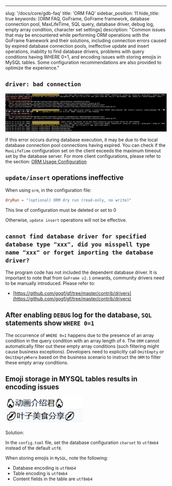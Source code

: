 ---
slug: '/docs/core/gdb-faq'
title: 'ORM FAQ'
sidebar_position: 11
hide_title: true
keywords: [ORM FAQ, GoFrame, GoFrame framework, database connection pool, MaxLifeTime, SQL query, database driver, debug log, empty array condition, character set settings]
description: "Common issues that may be encountered while performing ORM operations with the GoFrame framework and their solutions, including connection errors caused by expired database connection pools, ineffective update and insert operations, inability to find database drivers, problems with query conditions having WHERE 0=1, and encoding issues with storing emojis in MySQL tables. Some configuration recommendations are also provided to optimize the experience."

## `driver: bad connection`

![](/markdown/7b384b6f57115b11938d9c0a30dde732.png)

If this error occurs during database execution, it may be due to the local database connection pool connections having expired. You can check if the `MaxLifeTime` configuration set on the client exceeds the maximum timeout set by the database server. For more client configurations, please refer to the section: [ORM Usage Configuration](./ORM使用配置/ORM使用配置.md)

## `update/insert` operations ineffective

When using `orm`, in the configuration file:

```toml
dryRun = "(optional) ORM dry run (read-only, no write)"
```

This line of configuration must be deleted or set to 0

Otherwise, `update insert` operations will not be effective.

## `cannot find database driver for specified database type "xxx", did you misspell type name "xxx" or forget importing the database driver?`

The program code has not included the dependent database driver. It is important to note that from `GoFrame v2.1` onwards, community drivers need to be manually introduced. Please refer to:

- [https://github.com/gogf/gf/tree/master/contrib/drivers](https://github.com/gogf/gf/tree/master/contrib/drivers)

## After enabling `DEBUG` log for the database, `SQL` statements show `WHERE 0=1`

The occurrence of `WHERE 0=1` happens due to the presence of an array condition in the query condition with an array length of `0`. The `ORM` cannot automatically filter out these empty array conditions (such filtering might cause business exceptions). Developers need to explicitly call `OmitEmpty` or `OmitEmptyWhere` based on the business scenario to instruct the `ORM` to filter these empty array conditions.

## Emoji storage in MYSQL tables results in encoding issues

![](/markdown/867e951b823bb2652a6b7d62f70a1ff3.png)

Solution:

In the `config.toml` file, set the database configuration `charset` to `utf8mb4` instead of the default `utf8`.

When storing emojis in `MySQL`, note the following:

- Database encoding is `utf8mb4`
- Table encoding is `utf8mb4`
- Content fields in the table are `utf8mb4`